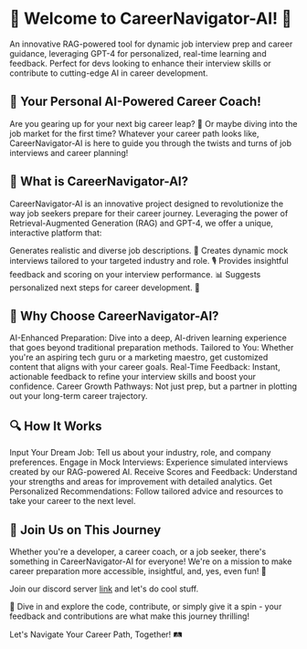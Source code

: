 # 🚀 Welcome to CareerNavigator-AI! 🌟
An innovative RAG-powered tool for dynamic job interview prep and career guidance, leveraging GPT-4 for personalized, real-time learning and feedback. Perfect for devs looking to enhance their interview skills or contribute to cutting-edge AI in career development.

## 🤖 Your Personal AI-Powered Career Coach!
Are you gearing up for your next big career leap? 🌉 Or maybe diving into the job market for the first time? Whatever your career path looks like, CareerNavigator-AI is here to guide you through the twists and turns of job interviews and career planning!

## 🎯 What is CareerNavigator-AI?
CareerNavigator-AI is an innovative project designed to revolutionize the way job seekers prepare for their career journey. Leveraging the power of Retrieval-Augmented Generation (RAG) and GPT-4, we offer a unique, interactive platform that:

Generates realistic and diverse job descriptions. 📝
Creates dynamic mock interviews tailored to your targeted industry and role. 🎙️
Provides insightful feedback and scoring on your interview performance. 📊
Suggests personalized next steps for career development. 👣

## 🌈 Why Choose CareerNavigator-AI?
AI-Enhanced Preparation: Dive into a deep, AI-driven learning experience that goes beyond traditional preparation methods.
Tailored to You: Whether you're an aspiring tech guru or a marketing maestro, get customized content that aligns with your career goals.
Real-Time Feedback: Instant, actionable feedback to refine your interview skills and boost your confidence.
Career Growth Pathways: Not just prep, but a partner in plotting out your long-term career trajectory.

## 🔍 How It Works
Input Your Dream Job: Tell us about your industry, role, and company preferences.
Engage in Mock Interviews: Experience simulated interviews created by our RAG-powered AI.
Receive Scores and Feedback: Understand your strengths and areas for improvement with detailed analytics.
Get Personalized Recommendations: Follow tailored advice and resources to take your career to the next level.

## 🌟 Join Us on This Journey
Whether you're a developer, a career coach, or a job seeker, there's something in CareerNavigator-AI for everyone! We're on a mission to make career preparation more accessible, insightful, and, yes, even fun! 🎉

Join our discord server [link](https://discord.gg/gGePpQwt) and let's do cool stuff.

🔗 Dive in and explore the code, contribute, or simply give it a spin - your feedback and contributions are what make this journey thrilling!

Let's Navigate Your Career Path, Together! 🛤️
